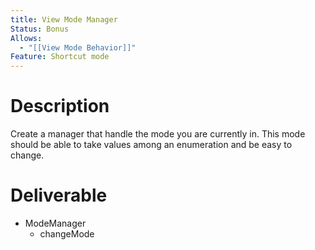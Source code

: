 ```yaml
---
title: View Mode Manager
Status: Bonus
Allows:
  - "[[View Mode Behavior]]"
Feature: Shortcut mode
---
```

# Description
Create a manager that handle the mode you are currently in. This mode should be able to take values among an enumeration and be easy to change.
# Deliverable
- ModeManager
    - changeMode